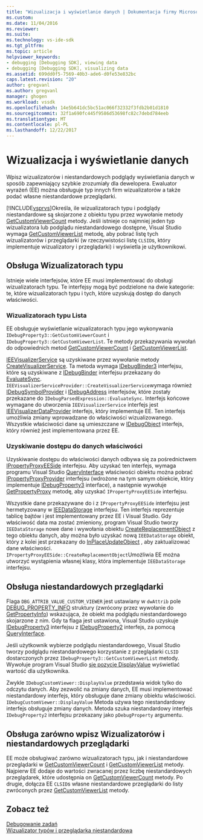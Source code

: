 ```yaml
---
title: "Wizualizacja i wyświetlanie danych | Dokumentacja firmy Microsoft"
ms.custom: 
ms.date: 11/04/2016
ms.reviewer: 
ms.suite: 
ms.technology: vs-ide-sdk
ms.tgt_pltfrm: 
ms.topic: article
helpviewer_keywords:
- debugging [Debugging SDK], viewing data
- debugging [Debugging SDK], visualizing data
ms.assetid: 699dd0f5-7569-40b3-ade6-d0fe53e832bc
caps.latest.revision: "20"
author: gregvanl
ms.author: gregvanl
manager: ghogen
ms.workload: vssdk
ms.openlocfilehash: 14e5b641dc5bc51ac066f32332f3fdb2b01d1810
ms.sourcegitcommit: 32f1a690fc445f9586d53698fc82c7debd784eeb
ms.translationtype: MT
ms.contentlocale: pl-PL
ms.lasthandoff: 12/22/2017
---
```

# <a name="visualizing-and-viewing-data"></a>Wizualizacja i wyświetlanie danych
Wpisz wizualizatorów i niestandardowych podglądy wyświetlania danych w sposób zapewniający szybkie zrozumiały dla dewelopera. Ewaluator wyrażeń (EE) można obsługuje typ innych firm wizualizatorów a także podać własne niestandardowe przeglądarki.  
  
 [!INCLUDE[vsprvs](../../code-quality/includes/vsprvs_md.md)]Określa, ile wizualizatorach typu i podglądy niestandardowe są skojarzone z obiektu typu przez wywołanie metody [GetCustomViewerCount](../../extensibility/debugger/reference/idebugproperty3-getcustomviewercount.md) metody. Jeśli istnieje co najmniej jeden typ wizualizatora lub podglądu niestandardowego dostępne, Visual Studio wymaga [GetCustomViewerList](../../extensibility/debugger/reference/idebugproperty3-getcustomviewerlist.md) metodę, aby pobrać listę tych wizualizatorów i przeglądarki (w rzeczywistości listę `CLSID`s, który implementuje wizualizatory i przeglądarki) i wyświetla je użytkownikowi.  
  
## <a name="supporting-type-visualizers"></a>Obsługa Wizualizatorach typu  
 Istnieje wiele interfejsów, które EE musi implementować do obsługi wizualizatorach typu. Te interfejsy mogą być podzielone na dwie kategorie: te, które wizualizatorach typu i tych, które uzyskują dostęp do danych właściwości.  
  
### <a name="listing-type-visualizers"></a>Wizualizatorach typu Lista  
 EE obsługuje wyświetlanie wizualizatorach typu jego wykonywania `IDebugProperty3::GetCustomViewerCount` i `IDebugProperty3::GetCustomViewerList`. Te metody przekazywania wywołań do odpowiednich metod [GetCustomViewerCount](../../extensibility/debugger/reference/ieevisualizerservice-getcustomviewercount.md) i [GetCustomViewerList](../../extensibility/debugger/reference/ieevisualizerservice-getcustomviewerlist.md).  
  
 [IEEVisualizerService](../../extensibility/debugger/reference/ieevisualizerservice.md) są uzyskiwane przez wywołanie metody [CreateVisualizerService](../../extensibility/debugger/reference/ieevisualizerserviceprovider-createvisualizerservice.md). Ta metoda wymaga [IDebugBinder3](../../extensibility/debugger/reference/idebugbinder3.md) interfejsu, które są uzyskiwane z [IDebugBinder](../../extensibility/debugger/reference/idebugbinder.md) interfejsu przekazany do [EvaluateSync](../../extensibility/debugger/reference/idebugparsedexpression-evaluatesync.md). `IEEVisualizerServiceProvider::CreateVisualizerService`wymaga również [IDebugSymbolProvider](../../extensibility/debugger/reference/idebugsymbolprovider.md) i [IDebugAddress](../../extensibility/debugger/reference/idebugaddress.md) interfejsów, które zostały przekazane do `IDebugParsedExpression::EvaluateSync`. Interfejs końcowe wymagane do utworzenia `IEEVisualizerService` interfejs jest [IEEVisualizerDataProvider](../../extensibility/debugger/reference/ieevisualizerdataprovider.md) interfejs, który implementuje EE. Ten interfejs umożliwia zmiany wprowadzane do właściwości wizualizowanego. Wszystkie właściwości dane są umieszczane w [IDebugObject](../../extensibility/debugger/reference/idebugobject.md) interfejs, który również jest implementowana przez EE.  
  
### <a name="accessing-property-data"></a>Uzyskiwanie dostępu do danych właściwości  
 Uzyskiwanie dostępu do właściwości danych odbywa się za pośrednictwem [IPropertyProxyEESide](../../extensibility/debugger/reference/ipropertyproxyeeside.md) interfejsu. Aby uzyskać ten interfejs, wymaga programu Visual Studio [QueryInterface](/cpp/atl/queryinterface) właściwości obiektu można pobrać [IPropertyProxyProvider](../../extensibility/debugger/reference/ipropertyproxyprovider.md) interfejsu (wdrożone na tym samym obiekcie, który implementuje [ IDebugProperty3](../../extensibility/debugger/reference/idebugproperty3.md) interface), a następnie wywołuje [GetPropertyProxy](../../extensibility/debugger/reference/ipropertyproxyprovider-getpropertyproxy.md) metodę, aby uzyskać `IPropertyProxyEESide` interfejsu.  
  
 Wszystkie dane przekazywane do i z `IPropertyProxyEESide` interfejsu jest hermetyzowany w [IEEDataStorage](../../extensibility/debugger/reference/ieedatastorage.md) interfejsu. Ten interfejs reprezentuje tablicę bajtów i jest implementowany przez EE i Visual Studio. Gdy właściwość data ma zostać zmieniony, program Visual Studio tworzy `IEEDataStorage` nowe dane i wywołania obiektu [CreateReplacementObject](../../extensibility/debugger/reference/ipropertyproxyeeside-createreplacementobject.md) z tego obiektu danych, aby można było uzyskać nową `IEEDataStorage` obiekt, który z kolei jest przekazany do [InPlaceUpdateObject](../../extensibility/debugger/reference/ipropertyproxyeeside-inplaceupdateobject.md) , aby zaktualizować dane właściwości. `IPropertyProxyEESide::CreateReplacementObject`Umożliwia EE można utworzyć wystąpienia własnej klasy, która implementuje `IEEDataStorage` interfejsu.  
  
## <a name="supporting-custom-viewers"></a>Obsługa niestandardowych przeglądarki  
 Flaga `DBG_ATTRIB_VALUE_CUSTOM_VIEWER` jest ustawiany w `dwAttrib` pole [DEBUG_PROPERTY_INFO](../../extensibility/debugger/reference/debug-property-info.md) struktury (zwrócony przez wywołanie do [GetPropertyInfo](../../extensibility/debugger/reference/idebugproperty2-getpropertyinfo.md)) wskazująca, że obiekt ma podglądu niestandardowego skojarzone z nim. Gdy ta flaga jest ustawiona, Visual Studio uzyskuje [IDebugProperty3](../../extensibility/debugger/reference/idebugproperty3.md) interfejsu z [IDebugProperty2](../../extensibility/debugger/reference/idebugproperty2.md) interfejs, za pomocą [QueryInterface](/cpp/atl/queryinterface).  
  
 Jeśli użytkownik wybierze podglądu niestandardowego, Visual Studio tworzy podglądu niestandardowego korzystanie z przeglądarki `CLSID` dostarczonych przez `IDebugProperty3::GetCustomViewerList` metody. Wywołuje program Visual Studio [się pozycje DisplayValue](../../extensibility/debugger/reference/idebugcustomviewer-displayvalue.md) wyświetlać wartość dla użytkownika.  
  
 Zwykle `IDebugCustomViewer::DisplayValue` przedstawia widok tylko do odczytu danych. Aby zezwolić na zmiany danych, EE musi implementować niestandardowy interfejs, który obsługuje dane zmiany obiektu właściwości. `IDebugCustomViewer::DisplayValue` Metoda używa tego niestandardowy interfejs obsługuje zmiany danych. Metoda szuka niestandardowy interfejs `IDebugProperty2` interfejsu przekazany jako `pDebugProperty` argumentu.  
  
## <a name="supporting-both-type-visualizers-and-custom-viewers"></a>Obsługa zarówno wpisz Wizualizatorów i niestandardowych przeglądarki  
 EE może obsługiwać zarówno wizualizatorach typu, jak i niestandardowe przeglądarki w [GetCustomViewerCount](../../extensibility/debugger/reference/idebugproperty3-getcustomviewercount.md) i [GetCustomViewerList](../../extensibility/debugger/reference/idebugproperty3-getcustomviewerlist.md) metody. Najpierw EE dodaje do wartości zwracanej przez liczbę niestandardowych przeglądarek, które udostępnia on [GetCustomViewerCount](../../extensibility/debugger/reference/ieevisualizerservice-getcustomviewercount.md) metody. Po drugie, dołącza EE `CLSID`s własne niestandardowe przeglądarki do listy zwróconych przez [GetCustomViewerList](../../extensibility/debugger/reference/ieevisualizerservice-getcustomviewerlist.md) metody.  
  
## <a name="see-also"></a>Zobacz też  
 [Debugowanie zadań](../../extensibility/debugger/debugging-tasks.md)   
 [Wizualizator typów i przeglądarka niestandardowa](../../extensibility/debugger/type-visualizer-and-custom-viewer.md)